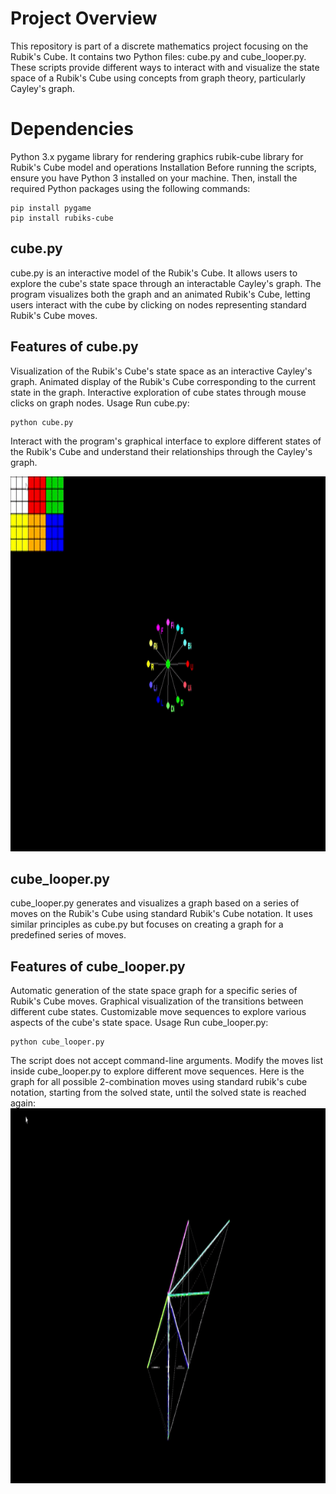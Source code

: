 
# Project Overview

This repository is part of a discrete mathematics project focusing on the Rubik's Cube. It contains two Python files: cube.py and cube_looper.py. These scripts provide different ways to interact with and visualize the state space of a Rubik's Cube using concepts from graph theory, particularly Cayley's graph.

# Dependencies
Python 3.x
pygame library for rendering graphics
rubik-cube library for Rubik's Cube model and operations
Installation
Before running the scripts, ensure you have Python 3 installed on your machine. Then, install the required Python packages using the following commands:

```
pip install pygame
pip install rubiks-cube
```
## cube.py
cube.py is an interactive model of the Rubik's Cube. It allows users to explore the cube's state space through an interactable Cayley's graph. The program visualizes both the graph and an animated Rubik's Cube, letting users interact with the cube by clicking on nodes representing standard Rubik's Cube moves.

## Features of cube.py
Visualization of the Rubik's Cube's state space as an interactive Cayley's graph.
Animated display of the Rubik's Cube corresponding to the current state in the graph.
Interactive exploration of cube states through mouse clicks on graph nodes.
Usage
Run cube.py:
```
python cube.py
```
Interact with the program's graphical interface to explore different states of the Rubik's Cube and understand their relationships through the Cayley's graph.

<img src="pics/1.gif" width="800" height="600" />

##  cube_looper.py
cube_looper.py generates and visualizes a graph based on a series of moves on the Rubik's Cube using standard Rubik's Cube notation. It uses similar principles as cube.py but focuses on creating a graph for a predefined series of moves.

## Features of cube_looper.py
Automatic generation of the state space graph for a specific series of Rubik's Cube moves.
Graphical visualization of the transitions between different cube states.
Customizable move sequences to explore various aspects of the cube's state space.
Usage
Run cube_looper.py:

```
python cube_looper.py
```
The script does not accept command-line arguments. Modify the moves list inside cube_looper.py to explore different move sequences.
Here is the graph for all possible 2-combination moves using standard rubik's cube notation, starting from the solved state, until the solved state is reached again:
<img src="pics/dorito.gif" width="600" height="600" />

